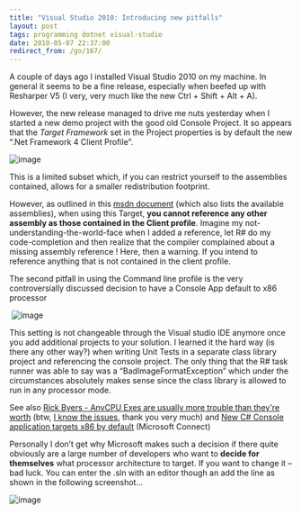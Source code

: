 ```yaml
---
title: "Visual Studio 2010: Introducing new pitfalls"
layout: post
tags: programming dotnet visual-studio
date: 2010-05-07 22:37:00
redirect_from: /go/167/
---
```


A couple of days ago I installed Visual Studio 2010 on my machine. In general it seems to be a fine release, especially when beefed up with Resharper V5 (I very, very much like the new Ctrl + Shift + Alt + A).

However, the new release managed to drive me nuts yesterday when I started a new demo project with the good old Console Project. It so appears that the _Target Framework_ set in the Project properties is by default the new “.Net Framework 4 Client Profile”. 

![image](http://realfiction.net/files/image_3.png "image") 

This is a limited subset which, if you can restrict yourself to the assemblies contained, allows for a smaller redistribution footprint.

However, as outlined in this [msdn document](http://msdn.microsoft.com/en-gb/library/cc656912.aspx) (which also lists the available assemblies), when using this Target, **you cannot reference any other assembly as those contained in the Client profile**. Imagine my not-understanding-the-world-face when I added a reference, let R# do my code-completion and then realize that the compiler complained about a missing assembly reference ! Here, then a warning. If you intend to reference anything that is not contained in the client profile.

The second pitfall in using the Command line profile is the very controversially discussed decision to have a Console App default to x86 processor

&nbsp;![image](http://realfiction.net/files/image_063ac2d2-5e6a-4e49-a5b4-391b8297e427.png "image") 

This setting is not changeable through the Visual studio IDE anymore once you add additional projects to your solution. I learned it the hard way (is there any other way?) when writing Unit Tests in a separate class library project and referencing the console project. The only thing that the R# task runner was able to say was a “BadImageFormatException” which under the circumstances absolutely makes sense since the class library is allowed to run in any processor mode. 

See also [Rick Byers - AnyCPU Exes are usually more trouble than they're worth](http://blogs.msdn.com/rmbyers/archive/2009/06/08/anycpu-exes-are-usually-more-trouble-then-they-re-worth.aspx) (btw, [I know the issues](/go/153), thank you very much) and [New C# Console application targets x86 by default](http://connect.microsoft.com/VisualStudio/feedback/details/455103/new-c-console-application-targets-x86-by-default) (Microsoft Connect)

Personally I don’t get why Microsoft makes such a decision if there quite obviously are a large number of developers who want to **decide for themselves** what processor architecture to target. If you want to change it – bad luck. You can enter the .sln with an editor though an add the line as shown in the following screenshot...

![image](http://realfiction.net/files/image_b4b6799f-0ce4-4b72-b03b-17df7e356909.png "image")